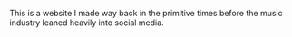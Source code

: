 This is a website I made way back in the primitive times before the music industry leaned heavily into social media.